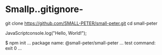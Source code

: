 # Smallp..gitignore-

git clone https://github.com/SMALL-PETER/small-peter.git cd small-peter

JavaScriptconsole.log("Hello, World!"); 

$ npm init ... package name: @small-peter/small-peter ... test command: exit 0 ... 
